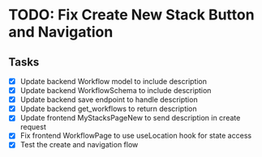 # TODO: Fix Create New Stack Button and Navigation

## Tasks
- [x] Update backend Workflow model to include description
- [x] Update backend WorkflowSchema to include description
- [x] Update backend save endpoint to handle description
- [x] Update backend get_workflows to return description
- [x] Update frontend MyStacksPageNew to send description in create request
- [x] Fix frontend WorkflowPage to use useLocation hook for state access
- [x] Test the create and navigation flow
